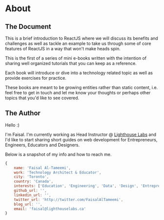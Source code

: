 # About

## The Document

This is a brief introduction to ReactJS where we will discuss its benefits and challenges as well as tackle an example to take us through some of core features of ReactJS in a way that won't make heads spin.

This is the first of a series of mini e-books written with the intention of sharing well organized tutorials that you can keep as a reference.

Each book will introduce or dive into a technology related topic as well as provide exercises for practice.

These books are meant to be growing entities rather than static content, i.e. feel free to get in touch and let me know your thoughts or perhaps other topics that you'd like to see covered.


## The Author

Hello :)

I'm Faisal. I'm currently working as Head Instructor @ [Lighthouse Labs](http://lighthouselabs.ca) and I'd like to start sharing short guides on web development for Entrepreneurs, Engineers, Educators and Designers.

Below is a snapshot of my info and how to reach me.


```javascript
{
    name: 'Faisal Al-Tameemi',
    work: 'Technology Architect & Educator',
    city: 'Toronto',
    country: 'Canada',
    interests: ['Education', 'Engineering', 'Data', 'Design', 'Entrepreneurship'],
    github_url: '',
    linkedin_url: '',
    twitter_url: 'http://twitter.com/FaisalAlTameemi',
    blog_url: '',
    email: 'faisal@lighthouselabs.ca'
}
```

